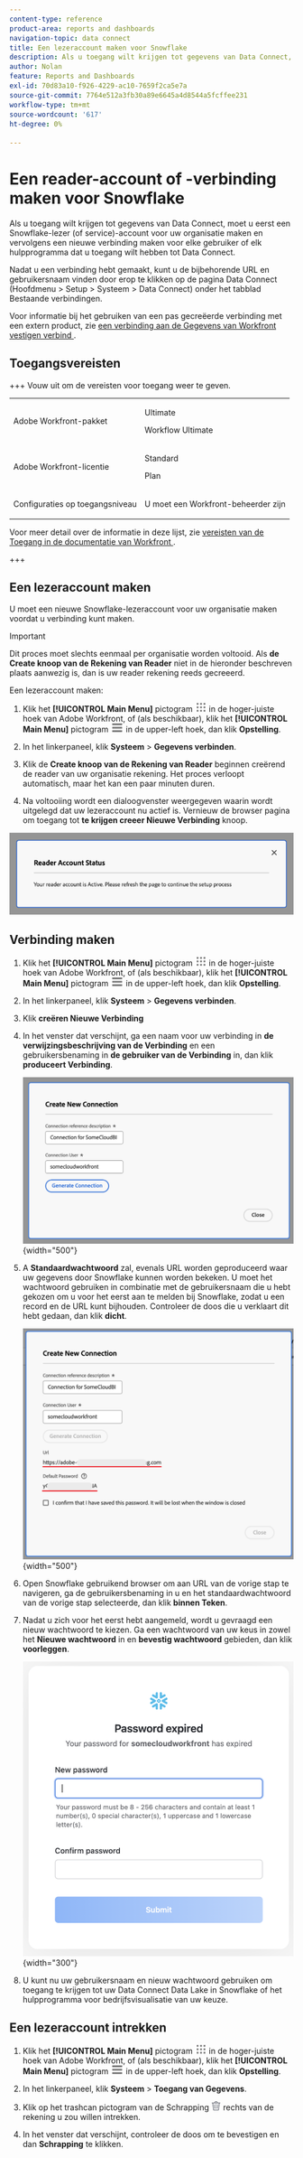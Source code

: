 ```yaml
---
content-type: reference
product-area: reports and dashboards
navigation-topic: data connect
title: Een lezeraccount maken voor Snowflake
description: Als u toegang wilt krijgen tot gegevens van Data Connect, moet u eerst een Snowflake Reader-account maken.
author: Nolan
feature: Reports and Dashboards
exl-id: 70d83a10-f926-4229-ac10-7659f2ca5e7a
source-git-commit: 7764e512a3fb30a89e6645a4d8544a5fcffee231
workflow-type: tm+mt
source-wordcount: '617'
ht-degree: 0%

---
```


# Een reader-account of -verbinding maken voor Snowflake

Als u toegang wilt krijgen tot gegevens van Data Connect, moet u eerst een Snowflake-lezer (of service)-account voor uw organisatie maken en vervolgens een nieuwe verbinding maken voor elke gebruiker of elk hulpprogramma dat u toegang wilt hebben tot Data Connect.

Nadat u een verbinding hebt gemaakt, kunt u de bijbehorende URL en gebruikersnaam vinden door erop te klikken op de pagina Data Connect (Hoofdmenu > Setup > Systeem > Data Connect) onder het tabblad Bestaande verbindingen.

Voor informatie bij het gebruiken van een pas gecreëerde verbinding met een extern product, zie [&#x200B; een verbinding aan de Gegevens van Workfront vestigen verbind &#x200B;](/help/quicksilver/reports-and-dashboards/data-lake/share-data-externally.md).

## Toegangsvereisten

+++ Vouw uit om de vereisten voor toegang weer te geven. 

<table style="table-layout:auto"> 
 <col> 
 <col> 
 <tbody> 
  <tr> 
   <td role="rowheader">Adobe Workfront-pakket</td> 
   <td><p>Ultimate</p>
    <p>Workflow Ultimate</p>
   </td>
  </tr> 
  <tr> 
   <td role="rowheader">Adobe Workfront-licentie</td> 
   <td>
   <p>Standard</p>
   <p>Plan</p></td> 
  </tr> 
  <tr> 
   <td role="rowheader">Configuraties op toegangsniveau</td> 
   <td> <p>U moet een Workfront-beheerder zijn</p></td> 
  </tr> 
 </tbody> 
</table>

Voor meer detail over de informatie in deze lijst, zie [&#x200B; vereisten van de Toegang in de documentatie van Workfront &#x200B;](/help/quicksilver/administration-and-setup/add-users/access-levels-and-object-permissions/access-level-requirements-in-documentation.md).

+++

## Een lezeraccount maken

U moet een nieuwe Snowflake-lezeraccount voor uw organisatie maken voordat u verbinding kunt maken.

>[!IMPORTANT]
>
>Dit proces moet slechts eenmaal per organisatie worden voltooid. Als **de Create knoop van de Rekening van Reader** niet in de hieronder beschreven plaats aanwezig is, dan is uw reader rekening reeds gecreeerd.

Een lezeraccount maken:

1. Klik het **[!UICONTROL Main Menu]** pictogram ![&#x200B; Belangrijkste Menu &#x200B;](/help/_includes/assets/main-menu-icon.png) in de hoger-juiste hoek van Adobe Workfront, of (als beschikbaar), klik het **[!UICONTROL Main Menu]** pictogram ![&#x200B; Belangrijkste Menu &#x200B;](/help/_includes/assets/main-menu-icon-left-nav.png) in de upper-left hoek, dan klik **Opstelling**.

1. In het linkerpaneel, klik **Systeem** > **Gegevens verbinden**.

1. Klik de **Create knoop van de Rekening van Reader** beginnen creërend de reader van uw organisatie rekening. Het proces verloopt automatisch, maar het kan een paar minuten duren.

1. Na voltooiing wordt een dialoogvenster weergegeven waarin wordt uitgelegd dat uw lezeraccount nu actief is. Vernieuw de browser pagina om toegang tot **te krijgen creeer Nieuwe Verbinding** knoop.

![&#x200B; de rekening van Reader creeerde dialoog &#x200B;](/help/quicksilver/reports-and-dashboards/data-lake/assets/data-connect-reader-account-created.png)

## Verbinding maken

1. Klik het **[!UICONTROL Main Menu]** pictogram ![&#x200B; Belangrijkste Menu &#x200B;](/help/_includes/assets/main-menu-icon.png) in de hoger-juiste hoek van Adobe Workfront, of (als beschikbaar), klik het **[!UICONTROL Main Menu]** pictogram ![&#x200B; Belangrijkste Menu &#x200B;](/help/_includes/assets/main-menu-icon-left-nav.png) in de upper-left hoek, dan klik **Opstelling**.

1. In het linkerpaneel, klik **Systeem** > **Gegevens verbinden**.

1. Klik **creëren Nieuwe Verbinding**

1. In het venster dat verschijnt, ga een naam voor uw verbinding in **de verwijzingsbeschrijving van de Verbinding** en een gebruikersbenaming in **de gebruiker van de Verbinding** in, dan klik **produceert Verbinding**.

   ![&#x200B; creeer nieuwe verbinding &#x200B;](/help/quicksilver/reports-and-dashboards/data-lake/assets/new-reader-connection.png) {width="500"}

1. A **Standaardwachtwoord** zal, evenals URL worden geproduceerd waar uw gegevens door Snowflake kunnen worden bekeken. U moet het wachtwoord gebruiken in combinatie met de gebruikersnaam die u hebt gekozen om u voor het eerst aan te melden bij Snowflake, zodat u een record en de URL kunt bijhouden. Controleer de doos die u verklaart dit hebt gedaan, dan klik **dicht**.

   ![&#x200B; Standaard rekeningswachtwoord &#x200B;](/help/quicksilver/reports-and-dashboards/data-lake/assets/default-password-reader-account.png) {width="500"}

1. Open Snowflake gebruikend browser om aan URL van de vorige stap te navigeren, ga de gebruikersbenaming in u en het standaardwachtwoord van de vorige stap selecteerde, dan klik **binnen Teken**.

1. Nadat u zich voor het eerst hebt aangemeld, wordt u gevraagd een nieuw wachtwoord te kiezen. Ga een wachtwoord van uw keus in zowel het **Nieuwe wachtwoord** in en **bevestig wachtwoord** gebieden, dan klik **voorleggen**.

   ![&#x200B; het wachtwoord van Snowflake van het Terugstellen &#x200B;](/help/quicksilver/reports-and-dashboards/data-lake/assets/reset-snowflake-password.png) {width="300"}

1. U kunt nu uw gebruikersnaam en nieuw wachtwoord gebruiken om toegang te krijgen tot uw Data Connect Data Lake in Snowflake of het hulpprogramma voor bedrijfsvisualisatie van uw keuze.

## Een lezeraccount intrekken

1. Klik het **[!UICONTROL Main Menu]** pictogram ![&#x200B; Belangrijkste Menu &#x200B;](/help/_includes/assets/main-menu-icon.png) in de hoger-juiste hoek van Adobe Workfront, of (als beschikbaar), klik het **[!UICONTROL Main Menu]** pictogram ![&#x200B; Belangrijkste Menu &#x200B;](/help/_includes/assets/main-menu-icon-left-nav.png) in de upper-left hoek, dan klik **Opstelling**.

1. In het linkerpaneel, klik **Systeem** > **Toegang van Gegevens**.

1. Klik op het trashcan pictogram van de Schrapping ![&#x200B; pictogram van de Schrapping &#x200B;](/help/quicksilver/reports-and-dashboards/data-lake/assets/delete.png) rechts van de rekening u zou willen intrekken.

1. In het venster dat verschijnt, controleer de doos om te bevestigen en dan **Schrapping** te klikken.
